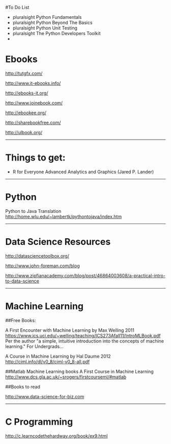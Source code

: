 #To Do List
- pluralsight Python Fundamentals
- pluralsight Python Beyond The Basics
- pluralsight Python Unit Testing
- pluralsight The Python Developers Toolkit
- 

# Ebooks
http://tutgfx.com/

http://www.it-ebooks.info/

http://ebooks-it.org/

http://www.joinebook.com/

http://ebookee.org/

http://sharebookfree.com/

http://ulbook.org/

-------------------------------------
# Things to get:
- R for Everyone Advanced Analytics and Graphics (Jared P. Lander)

-------------------------------------

# Python
Python to Java Translation
http://home.wlu.edu/~lambertk/pythontojava/index.htm

-------------------------------------
# Data Science Resources
http://datasciencetoolbox.org/

http://www.john-foreman.com/blog

http://www.zipfianacademy.com/blog/post/46864003608/a-practical-intro-to-data-science


-------------------------------------
# Machine Learning

##Free Books:

A First Encounter with Machine Learning by Max Welling 2011
https://www.ics.uci.edu/~welling/teaching/ICS273Afall11/IntroMLBook.pdf
Per the author "a simple, intuitive introduction into the concepts of machine learning."
For Undergrads...

A Course in Machine Learning by Hal Daume 2012
http://ciml.info/dl/v0_8/ciml-v0_8-all.pdf

##Matlab Machine Learning books
A First Course in Machine Learning
http://www.dcs.gla.ac.uk/~srogers/firstcourseml/#matlab

##Books to read

http://www.data-science-for-biz.com


-------------------------------------

# C Programming
http://c.learncodethehardway.org/book/ex9.html
